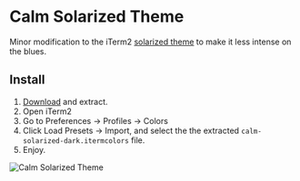 # Calm Solarized Theme

Minor modification to the iTerm2 [solarized theme](http://ethanschoonover.com/solarized) to make it less intense on the
blues.

## Install

1. [Download](https://github.com/timoxley/calm-solarized-dark-theme/archive/0.0.1.tar.gz) and extract.
2. Open iTerm2
3. Go to Preferences -> Profiles -> Colors
4. Click Load Presets -> Import, and select the the extracted `calm-solarized-dark.itermcolors` file.
5. Enjoy.

![Calm Solarized Theme](https://f.cloud.github.com/assets/43438/319562/74c0ac40-98ca-11e2-80b3-335822a2f080.png)


